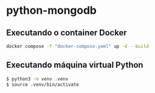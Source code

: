 # python-mongodb

## Executando o container Docker
```bash
docker compose -f "docker-compose.yaml" up -d --build
```

## Executando máquina virtual Python
```bash
$ python3 -m venv .venv
$ source .venv/bin/activate
```